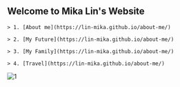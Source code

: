 ## Welcome to Mika Lin's Website


```mark down
> 1. [About me](https://lin-mika.github.io/about-me/)      

> 2. [My Future](https://lin-mika.github.io/about-me/)

> 3. [My Family](https://lin-mika.github.io/about-me/)

> 4. [Travel](https://lin-mika.github.io/about-me/)
```

![1](https://user-images.githubusercontent.com/61289486/82166315-f4d96800-986c-11ea-99b6-ea22859506ae.jpg)

